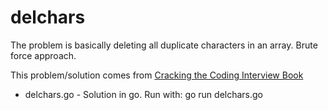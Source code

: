 # delchars

The problem is basically deleting all duplicate characters in an array. 
Brute force approach.

This problem/solution comes from [Cracking the Coding Interview Book](https://www.amazon.com/Cracking-Coding-Interview-Programming-Questions/dp/0984782850/ref=pd_lpo_sbs_14_t_0?_encoding=UTF8&psc=1&refRID=M6HAMH6ZF74M1N0YZEXB)

- delchars.go - Solution in go. Run with: go run delchars.go
